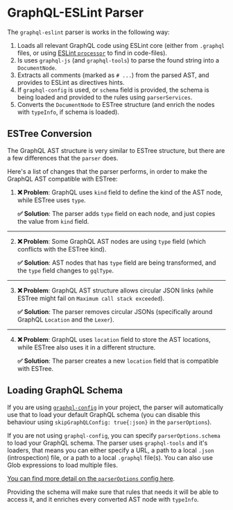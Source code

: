 # GraphQL-ESLint Parser

The `graphql-eslint` parser is works in the following way:

1. Loads all relevant GraphQL code using ESLint core (either from `.graphql` files, or using
   [ESLint `processor`](https://eslint.org/docs/developer-guide/working-with-plugins#processors-in-plugins)
   to find in code-files).
1. Is uses `graphql-js` (and `graphql-tools`) to parse the found string into a `DocumentNode`.
1. Extracts all comments (marked as `# ...`) from the parsed AST, and provides to ESLint as
   directives hints.
1. If `graphql-config` is used, or `schema` field is provided, the schema is being loaded and
   provided to the rules using `parserServices`.
1. Converts the `DocumentNode` to ESTree structure (and enrich the nodes with `typeInfo`, if schema
   is loaded).

## ESTree Conversion

The GraphQL AST structure is very similar to ESTree structure, but there are a few differences that
the `parser` does.

Here's a list of changes that the parser performs, in order to make the GraphQL AST compatible with
ESTree:

1. 
    **❌ Problem**: GraphQL uses `kind` field to define the kind of the AST node, while ESTree uses `type`.
    
    **✅ Solution**: The parser adds `type` field on each node, and just copies the value from `kind`
    field.
---
2.
    **❌ Problem**: Some GraphQL AST nodes are using `type` field (which conflicts with the ESTree kind).
    
    **✅ Solution**: AST nodes that has `type` field are being transformed, and the `type` field changes to
    `gqlType`.
---
3.
    **❌ Problem**: GraphQL AST structure allows circular JSON links (while ESTree might fail on
    `Maximum call stack exceeded`).
    
    **✅ Solution**: The parser removes circular JSONs (specifically around GraphQL `Location` and the
    `Lexer`).
---
4.
    **❌ Problem**: GraphQL uses `location` field to store the AST locations, while ESTree also uses it in
    a different structure.
    
    **✅ Solution**: The parser creates a new `location` field that is compatible with ESTree.

## Loading GraphQL Schema

If you are using [`graphql-config`](https://the-guild.dev/graphql/config) in your project, the parser will
automatically use that to load your default GraphQL schema (you can disable this behaviour using
`skipGraphQLConfig: true{:json}` in the `parserOptions`).

If you are not using `graphql-config`, you can specify `parserOptions.schema` to load your GraphQL
schema. The parser uses `graphql-tools` and it's loaders, that means you can either specify a URL, a
path to a local `.json` (introspection) file, or a path to a local `.graphql` file(s). You can also
use Glob expressions to load multiple files.

[You can find more detail on the `parserOptions` config here](parser-options.md).

Providing the schema will make sure that rules that needs it will be able to access it, and it
enriches every converted AST node with `typeInfo`.
